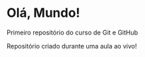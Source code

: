 # Olá, Mundo!
 Primeiro repositório do curso de Git e GitHub 

 Repositório criado durante uma aula ao vivo!
